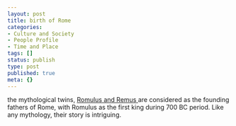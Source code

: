 ```yaml
---
layout: post
title: birth of Rome
categories:
- Culture and Society
- People Profile
- Time and Place
tags: []
status: publish
type: post
published: true
meta: {}
---
```

the mythological twins, [Romulus and Remus ](http://en.wikipedia.org/wiki/Romulus_and_Remus)are considered as the founding fathers of Rome, with Romulus as the first king during 700 BC period. Like any mythology, their story is intriguing.
